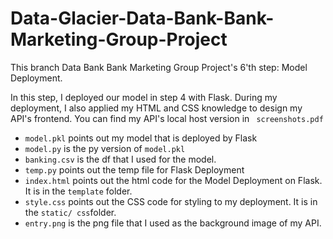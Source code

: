 # Data-Glacier-Data-Bank-Bank-Marketing-Group-Project
This branch Data Bank Bank Marketing Group Project's 6'th step: Model Deployment.

In this step, I deployed our model in step 4 with Flask. During my deployment, I also applied my HTML and CSS knowledge to design my API's frontend. You can find my API's local host version in ` screenshots.pdf`
* `model.pkl` points out my model that is deployed by Flask
* `model.py` is the py version of `model.pkl`
* `banking.csv` is the df that I used for the model.
* `temp.py` points out the temp file for Flask Deployment
* `index.html` points out the html code for the Model Deployment on Flask. It is in the `template` folder.
* `style.css` points out the CSS code for styling to my deployment. It is in the `static/ css`folder.
* `entry.png` is the png file that I used as the background image of my API.
